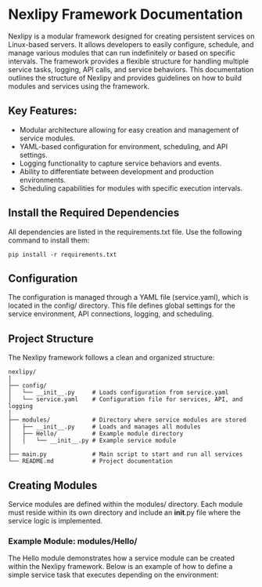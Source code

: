 # Nexlipy Framework Documentation
Nexlipy is a modular framework designed for creating persistent services on Linux-based servers. It allows developers to easily configure, schedule, and manage various modules that can run indefinitely or based on specific intervals. The framework provides a flexible structure for handling multiple service tasks, logging, API calls, and service behaviors. This documentation outlines the structure of Nexlipy and provides guidelines on how to build modules and services using the framework.

## Key Features:
<ul>
    <li>Modular architecture allowing for easy creation and management of service modules.</li>
    <li>YAML-based configuration for environment, scheduling, and API settings.</li>
    <li>Logging functionality to capture service behaviors and events.</li>
    <li>Ability to differentiate between development and production environments.</li>
    <li>Scheduling capabilities for modules with specific execution intervals.</li>
</ul>


## Install the Required Dependencies

All dependencies are listed in the requirements.txt file. Use the following command to install them:

`pip install -r requirements.txt`

## Configuration
The configuration is managed through a YAML file (service.yaml), which is located in the config/ directory. This file defines global settings for the service environment, API connections, logging, and scheduling.

## Project Structure
The Nexlipy framework follows a clean and organized structure:
```
nexlipy/
│
├── config/
│   └── __init__.py     # Loads configuration from service.yaml
│   └── service.yaml    # Configuration file for services, API, and logging
│
├── modules/            # Directory where service modules are stored
│   ├── __init__.py     # Loads and manages all modules
│   ├── Hello/          # Example module directory
│   │   └── __init__.py # Example service module
│
├── main.py             # Main script to start and run all services
└── README.md           # Project documentation
```

## Creating Modules
Service modules are defined within the modules/ directory. Each module must reside within its own directory and include an __init__.py file where the service logic is implemented.

### Example Module: modules/Hello/
The Hello module demonstrates how a service module can be created within the Nexlipy framework. Below is an example of how to define a simple service task that executes depending on the environment: